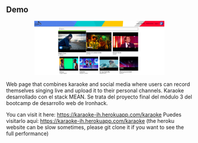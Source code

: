 ## Demo
<p align="center">
  <img src="Karaoke Live.png" width="70%"/>
</p>

Web page that combines karaoke and social media where users can record themselves singing live and upload it to their personal channels.
Karaoke desarrollado con el stack MEAN. Se trata del proyecto final del módulo 3 del bootcamp de desarrollo web de Ironhack.

You can visit it here: https://karaoke-ih.herokuapp.com/karaoke
Puedes visitarlo aquí: https://karaoke-ih.herokuapp.com/karaoke
(the heroku website can be slow sometimes, please git clone it if you want to see the full performance)

